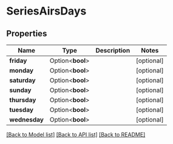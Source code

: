 # SeriesAirsDays

## Properties

Name | Type | Description | Notes
------------ | ------------- | ------------- | -------------
**friday** | Option<**bool**> |  | [optional]
**monday** | Option<**bool**> |  | [optional]
**saturday** | Option<**bool**> |  | [optional]
**sunday** | Option<**bool**> |  | [optional]
**thursday** | Option<**bool**> |  | [optional]
**tuesday** | Option<**bool**> |  | [optional]
**wednesday** | Option<**bool**> |  | [optional]

[[Back to Model list]](../README.md#documentation-for-models) [[Back to API list]](../README.md#documentation-for-api-endpoints) [[Back to README]](../README.md)



